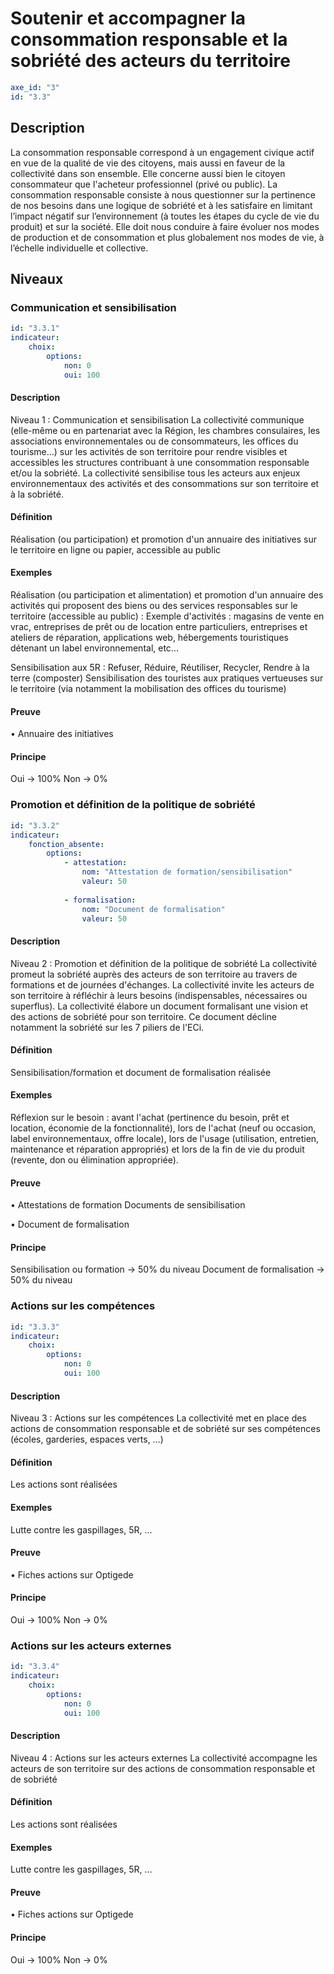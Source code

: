 # Soutenir et accompagner la consommation responsable et la sobriété des acteurs du territoire
```yaml
axe_id: "3"
id: "3.3"
```
## Description
La consommation responsable correspond à un engagement civique actif en vue de la qualité de vie des citoyens, mais aussi en faveur de la collectivité dans son ensemble. Elle concerne aussi bien le citoyen consommateur que l'acheteur professionnel (privé ou public).
La consommation responsable consiste à nous questionner sur la pertinence de nos besoins dans une logique de sobriété et à les satisfaire en limitant l’impact négatif sur l’environnement (à toutes les étapes du cycle de vie du produit) et sur la société. Elle doit nous conduire à faire évoluer nos modes de production et de consommation et plus globalement nos modes de vie, à l’échelle individuelle et collective.


## Niveaux
### Communication et sensibilisation
```yaml
id: "3.3.1"
indicateur: 
    choix: 
        options: 
            non: 0
            oui: 100
```

#### Description
Niveau 1 : Communication et sensibilisation
La collectivité communique (elle-même ou en partenariat avec la Région, les chambres consulaires, les associations environnementales ou de consommateurs, les offices du tourisme…) sur les activités de son territoire pour rendre visibles et accessibles les structures contribuant à une consommation responsable et/ou la sobriété.
La collectivité sensibilise tous les acteurs aux enjeux environnementaux des activités et des consommations sur son territoire et à la sobriété.

#### Définition
Réalisation (ou participation) et promotion d'un annuaire des initiatives sur le territoire en ligne ou papier, accessible au public

#### Exemples
Réalisation (ou participation et alimentation) et promotion d'un annuaire des activités qui proposent des biens ou des services responsables sur le territoire (accessible au public) :
Exemple d'activités : magasins de vente en vrac, entreprises de prêt ou de location entre particuliers, entreprises et ateliers de réparation, applications web, hébergements touristiques détenant un label environnemental, etc...

Sensibilisation aux 5R : Refuser, Réduire, Réutiliser, Recycler, Rendre à la terre (composter)
Sensibilisation des touristes aux pratiques vertueuses sur le territoire (via notamment la mobilisation des offices du tourisme)

#### Preuve
• Annuaire des initiatives

#### Principe
Oui → 100%
Non → 0%


### Promotion et définition de la politique de sobriété
```yaml
id: "3.3.2"
indicateur: 
    fonction_absente: 
        options:         
            - attestation: 
                nom: "Attestation de formation/sensibilisation"
                valeur: 50
        
            - formalisation: 
                nom: "Document de formalisation"
                valeur: 50
```

#### Description
Niveau 2 : Promotion et définition de la politique de sobriété 
La collectivité promeut la sobriété auprès des acteurs de son territoire au travers de formations et de journées d'échanges. La collectivité invite les acteurs de son territoire à réfléchir à leurs besoins (indispensables, nécessaires ou superflus).
La collectivité élabore un document formalisant une vision et des actions de sobriété pour son territoire. Ce document décline notamment la sobriété sur les 7 piliers de l'ECi.

#### Définition
Sensibilisation/formation et document de formalisation réalisée

#### Exemples
Réflexion sur le besoin : avant l'achat (pertinence du besoin, prêt et location, économie de la fonctionnalité), lors de l'achat (neuf ou occasion, label environnementaux, offre locale), lors de l'usage (utilisation, entretien, maintenance et réparation appropriés) et lors de la fin de vie du produit (revente, don ou élimination appropriée).

#### Preuve
• Attestations de formation
   Documents de sensibilisation

• Document de formalisation

#### Principe
Sensibilisation ou formation → 50% du niveau
Document de formalisation → 50% du niveau


### Actions sur les compétences
```yaml
id: "3.3.3"
indicateur: 
    choix: 
        options: 
            non: 0
            oui: 100
```

#### Description
Niveau 3 : Actions sur les compétences
La collectivité met en place des actions de consommation responsable et de sobriété sur ses compétences (écoles, garderies, espaces verts, …)

#### Définition
Les actions sont réalisées

#### Exemples
Lutte contre les gaspillages, 5R, …

#### Preuve
• Fiches actions sur Optigede

#### Principe
Oui → 100%
Non → 0%


### Actions sur les acteurs externes
```yaml
id: "3.3.4"
indicateur: 
    choix: 
        options: 
            non: 0
            oui: 100
```

#### Description
Niveau 4 : Actions sur les acteurs externes
La collectivité accompagne les acteurs de son territoire sur des actions de consommation responsable et de sobriété

#### Définition
Les actions sont réalisées

#### Exemples
Lutte contre les gaspillages, 5R, …

#### Preuve
• Fiches actions sur Optigede

#### Principe
Oui → 100%
Non → 0%


